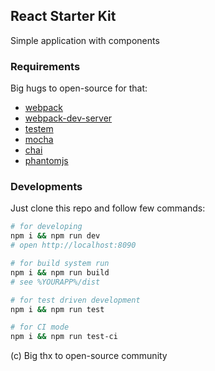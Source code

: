 ## React Starter Kit
Simple application with components

### Requirements
Big hugs to open-source for that:
- [webpack](https://github.com/webpack/webpack)
- [webpack-dev-server](https://github.com/webpack/webpack-dev-server)
- [testem](https://github.com/testem/testem)
- [mocha](https://github.com/mochajs/mocha)
- [chai](https://github.com/chaijs/chai)
- [phantomjs](https://github.com/ariya/phantomjs/)

### Developments
Just clone this repo and follow few commands:

```bash
# for developing
npm i && npm run dev
# open http://localhost:8090
```

```bash
# for build system run
npm i && npm run build
# see %YOURAPP%/dist
```

```bash
# for test driven development
npm i && npm run test
```

```bash
# for CI mode
npm i && npm run test-ci
```

(c) Big thx to open-source community
